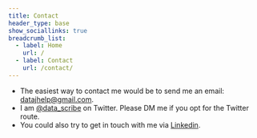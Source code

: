 ```yaml
---
title: Contact
header_type: base
show_sociallinks: true 
breadcrumb_list:
  - label: Home
    url: /
  - label: Contact
    url: /contact/
---
```

<ul>
 <li>The easiest way to contact me would be to send me an email: <a href="mailto:datajhlep@gmail.com">datajhelp@gmail.com</a>.

 <li>I am <a href = "https://twitter.com/dscribe">@data_scribe</a> on Twitter. Please DM me if you opt for the Twitter route.</li>

 <li>You could also try to get in touch with me via <a href = "linkedin.com/in/tramachandran">Linkedin</a>.</li>


